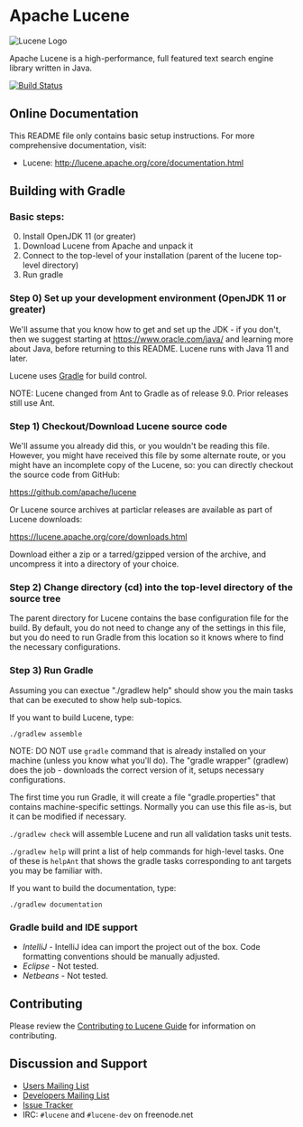 <!--
    Licensed to the Apache Software Foundation (ASF) under one or more
    contributor license agreements.  See the NOTICE file distributed with
    this work for additional information regarding copyright ownership.
    The ASF licenses this file to You under the Apache License, Version 2.0
    the "License"); you may not use this file except in compliance with
    the License.  You may obtain a copy of the License at

        http://www.apache.org/licenses/LICENSE-2.0

    Unless required by applicable law or agreed to in writing, software
    distributed under the License is distributed on an "AS IS" BASIS,
    WITHOUT WARRANTIES OR CONDITIONS OF ANY KIND, either express or implied.
    See the License for the specific language governing permissions and
    limitations under the License.
 -->

# Apache Lucene

![Lucene Logo](https://lucene.apache.org/theme/images/lucene/lucene_logo_green_300.png?v=0e493d7a)

Apache Lucene is a high-performance, full featured text search engine library
written in Java.

[![Build Status](https://ci-builds.apache.org/job/Lucene/job/Lucene-Artifacts-master/badge/icon?subject=Lucene)](https://ci-builds.apache.org/job/Lucene/job/Lucene-Artifacts-master/)

## Online Documentation

This README file only contains basic setup instructions.  For more
comprehensive documentation, visit:

- Lucene: <http://lucene.apache.org/core/documentation.html>

## Building with Gradle

### Basic steps:
  
  0. Install OpenJDK 11 (or greater)
  1. Download Lucene from Apache and unpack it
  2. Connect to the top-level of your installation (parent of the lucene top-level directory)
  3. Run gradle

### Step 0) Set up your development environment (OpenJDK 11 or greater)

We'll assume that you know how to get and set up the JDK - if you
don't, then we suggest starting at https://www.oracle.com/java/ and learning
more about Java, before returning to this README. Lucene runs with
Java 11 and later.

Lucene uses [Gradle](https://gradle.org/) for build control.

NOTE: Lucene changed from Ant to Gradle as of release 9.0. Prior releases
still use Ant.

### Step 1) Checkout/Download Lucene source code

We'll assume you already did this, or you wouldn't be reading this
file. However, you might have received this file by some alternate
route, or you might have an incomplete copy of the Lucene, so: you 
can directly checkout the source code from GitHub:

  https://github.com/apache/lucene
  
Or Lucene source archives at particlar releases are available as part of Lucene downloads:

  https://lucene.apache.org/core/downloads.html

Download either a zip or a tarred/gzipped version of the archive, and
uncompress it into a directory of your choice.

### Step 2) Change directory (cd) into the top-level directory of the source tree

The parent directory for Lucene contains the base configuration file for the build.
By default, you do not need to change any of the settings in this file, but you do
need to run Gradle from this location so it knows where to find the necessary
configurations.

### Step 3) Run Gradle

Assuming you can exectue "./gradlew help" should show you the main tasks that
can be executed to show help sub-topics.

If you want to build Lucene, type:

```
./gradlew assemble
```

NOTE: DO NOT use `gradle` command that is already installed on your machine (unless you know what you'll do).
The "gradle wrapper" (gradlew) does the job - downloads the correct version of it, setups necessary configurations.

The first time you run Gradle, it will create a file "gradle.properties" that
contains machine-specific settings. Normally you can use this file as-is, but it
can be modified if necessary.

`./gradlew check` will assemble Lucene and run all validation
  tasks unit tests.

`./gradlew help` will print a list of help commands for high-level tasks. One
  of these is `helpAnt` that shows the gradle tasks corresponding to ant
  targets you may be familiar with.

If you want to build the documentation, type:

```
./gradlew documentation
```

### Gradle build and IDE support

- *IntelliJ* - IntelliJ idea can import the project out of the box. 
               Code formatting conventions should be manually adjusted. 
- *Eclipse*  - Not tested.
- *Netbeans* - Not tested.

## Contributing

Please review the [Contributing to Lucene
Guide](https://cwiki.apache.org/confluence/display/lucene/HowToContribute) for information on
contributing.

## Discussion and Support

- [Users Mailing List](https://lucene.apache.org/core/discussion.html#java-user-list-java-userluceneapacheorg)
- [Developers Mailing List](https://lucene.apache.org/core/discussion.html#developer-lists)
- [Issue Tracker](https://issues.apache.org/jira/browse/LUCENE)
- IRC: `#lucene` and `#lucene-dev` on freenode.net
